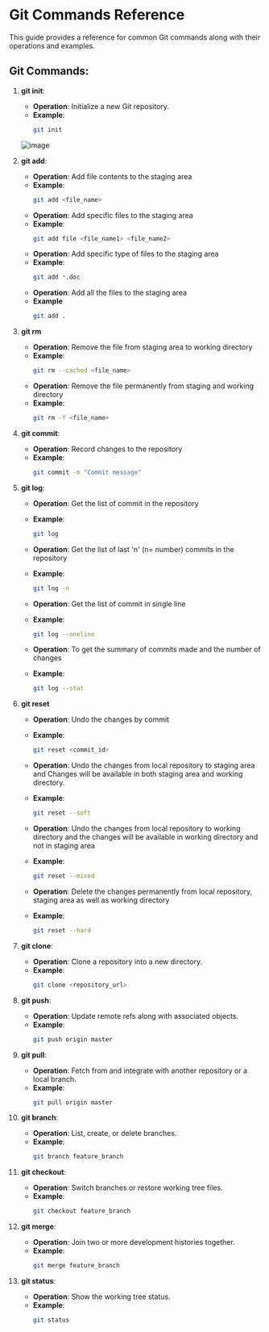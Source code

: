 # Git Commands Reference

This guide provides a reference for common Git commands along with their operations and examples.

## Git Commands:

1. **git init**:
   - **Operation**: Initialize a new Git repository.
   - **Example**:
     ```bash
     git init
     ```
   ![image](https://github.com/prathamesh78/Git/assets/104883046/d47fbad6-01f2-43b8-abc4-e3183f2c95ab)


2. **git add**:
   - **Operation**: Add file contents to the staging area
   - **Example**:
     ```bash
     git add <file_name>
     ```
   - **Operation**: Add specific files to the staging area
   - **Example**:
     ```bash
     git add file <file_name1> <file_name2>
     ```
   - **Operation**: Add specific type of files to the staging area
   - **Example**:
     ```bash
     git add *.doc
     ```
   - **Operation**: Add all the files to the staging area
   - **Example**
     ```bash
     git add .
     ```
		
3. **git rm**
   - **Operation**: Remove the file from staging area to working directory
   - **Example**: 
     ```bash
     git rm --cached <file_name>
     ```
   - **Operation**: Remove the file permanently from staging and working directory
   - **Example**:
     ```bash
     git rm -f <file_name>
     ```

4. **git commit**:
   - **Operation**: Record changes to the repository
   - **Example**:
     ```bash
     git commit -m "Commit message"
     ```
5. **git log**:
   - **Operation**: Get the list of commit in the repository
   - **Example**:
     ```bash
     git log
     ```

   - **Operation**: Get the list of last 'n' (n= number) commits in the repository
   - **Example**:
     ```bash
     git log -n
     ```
   
   - **Operation**: Get the list  of commit in single line
   - **Example**: 
     ```bash
     git log --oneline
     ```

   - **Operation**: To get the summary of commits made and the number of changes
   - **Example**:
     ```bash
     git log --stat
     ```

6. **git reset**
   - **Operation**: Undo the changes by commit
   - **Example**:
     ```bash
     git reset <commit_id>
     ```

   - **Operation**: Undo the changes from local repository to staging area and Changes will be available in both staging area and working directory.
   - **Example**:
     ```bash
     git reset --soft
     ```   
   
   - **Operation**: Undo the changes from local repository to working directory and the changes will be available in working directory and not in staging area  
   - **Example**:
     ```bash
     git reset --mixed
     ```

   - **Operation**: Delete the  changes permanently from local repository, staging area as well as working directory
   - **Example**:
     ```bash
     git reset --hard
     ```
     
3. **git clone**:
   - **Operation**: Clone a repository into a new directory.
   - **Example**:
     ```bash
     git clone <repository_url>
     ```


5. **git push**:
   - **Operation**: Update remote refs along with associated objects.
   - **Example**:
     ```bash
     git push origin master
     ```

6. **git pull**:
   - **Operation**: Fetch from and integrate with another repository or a local branch.
   - **Example**:
     ```bash
     git pull origin master
     ```

7. **git branch**:
   - **Operation**: List, create, or delete branches.
   - **Example**:
     ```bash
     git branch feature_branch
     ```

8. **git checkout**:
   - **Operation**: Switch branches or restore working tree files.
   - **Example**:
     ```bash
     git checkout feature_branch
     ```

9. **git merge**:
   - **Operation**: Join two or more development histories together.
   - **Example**:
     ```bash
     git merge feature_branch
     ```

10. **git status**:
    - **Operation**: Show the working tree status.
    - **Example**:
      ```bash
      git status
      ```

